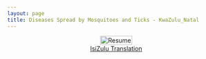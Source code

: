 ```yaml
---
layout: page
title: Diseases Spread by Mosquitoes and Ticks - KwaZulu_Natal 
---
```


<div style="display: flex; justify-content: center; width: 100%; max-width: 1200px; margin: 0 auto;">
    <a href="{{ site.baseurl }}/assets/img/comms/Dz_moz_ticks_KZN_english.pdf" download>
        <img src="{{ site.baseurl }}/assets/img/comms/Dz_moz_ticks_KZN.png" alt="Resume" style="width: 100%; max-width: 1000px; height: auto;">
    </a>
</div>

<div style="display: flex; justify-content: center;">
<a href="{{ site.baseurl }}/assets/img/Dz_moz_ticks_KZN_isizulu.pdf" class="actionbtn" download>
      IsiZulu Translation
    </a>
</div>

